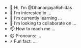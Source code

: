 - 👋 Hi, I’m @DhananjayaRohidas
- 👀 I’m interested in ...
- 🌱 I’m currently learning ...
- 💞️ I’m looking to collaborate on ...
- 📫 How to reach me ...
- 😄 Pronouns: ...
- ⚡ Fun fact: ...

<!---
DhananjayaRohidas/DhananjayaRohidas is a ✨ special ✨ repository because its `README.md` (this file) appears on your GitHub profile.
You can click the Preview link to take a look at your changes.
--->
